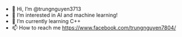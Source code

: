 - 👋 Hi, I’m @trungnguyen3713
- 👀 I’m interested in AI and machine learning!
- 🌱 I’m currently learning C++
- 📫 How to reach me https://www.facebook.com/trungnguyen7804/

<!---
trungnguyen3713/trungnguyen3713 is a ✨ special ✨ repository because its `README.md` (this file) appears on your GitHub profile.
You can click the Preview link to take a look at your changes.
--->
